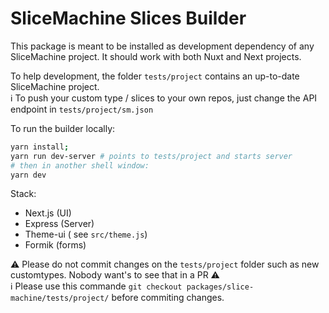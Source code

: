 # SliceMachine Slices Builder

This package is meant to be installed as development dependency of any SliceMachine project. It should work with both Nuxt and Next projects.

To help development, the folder `tests/project` contains an up-to-date SliceMachine project.  
:information_source: To push your custom type / slices to your own repos, just change the API endpoint in `tests/project/sm.json`

To run the builder locally:

```bash
yarn install;
yarn run dev-server # points to tests/project and starts server
# then in another shell window:
yarn dev
```

Stack:

- Next.js (UI)
- Express (Server)
- Theme-ui ( see `src/theme.js`)
- Formik (forms)

:warning: Please do not commit changes on the `tests/project` folder such as new customtypes. Nobody want's to see that in a PR :warning:  
:information_source: Please use this commande `git checkout packages/slice-machine/tests/project/` before commiting changes.
